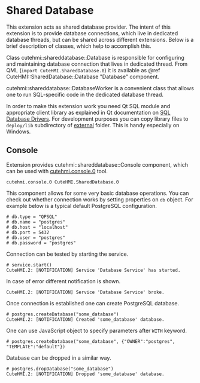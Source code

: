 # Shared Database

This extension acts as shared database provider. The intent of this extension is to provide database connections, which live in
dedicated database threads, but can be shared across different extensions. Below is a brief description of classes, which help to
accomplish this.

Class cutehmi::shareddatabase::Database is responsible for configuring and maintaining database connection that lives in dedicated
thread. From QML (`import CuteHMI.SharedDatabase.0`) it is available as @ref CuteHMI::SharedDatabase::Database "Database" component.

cutehmi::shareddatabase::DatabaseWorker is a convenient class that allows one to run SQL-specific code in the dedicated database
thread.

In order to make this extension work you need Qt SQL module and appropriate client library as explained in Qt documentation on
[SQL Database Drivers](https://doc.qt.io/qt-5/sql-driver.html). For development purposes you can copy library files to `deploy/lib`
subdirectory of [external](../../../external/) folder. This is handy especially on Windows.

## Console

Extension provides cutehmi::shareddatabase::Console component, which can be used with
[cutehmi.console.0](../../../tools/cutehmi.console.0/) tool.
```
cutehmi.console.0 CuteHMI.SharedDatabase.0
```

This component allows for some very basic database operations. You can check out whether connection works by setting properties on
`db` object. For example below is a typical default PostgreSQL configuration.
```
# db.type = "QPSQL"
# db.name = "postgres"
# db.host = "localhost"
# db.port = 5432
# db.user = "postgres"
# db.password = "postgres"
```

Connection can be tested by starting the service.
```
# service.start()
CuteHMI.2: [NOTIFICATION] Service 'Database Service' has started.
```

In case of error different notification is shown.
```
CuteHMI.2: [NOTIFICATION] Service 'Database Service' broke.
```

Once connection is established one can create PostgreSQL database.
```
# postgres.createDatabase("some_database")
CuteHMI.2: [NOTIFICATION] Created 'some_database' database.
```

One can use JavaScript object to specify parameters after `WITH` keyword.
```
# postgres.createDatabase("some_database", {"OWNER":"postgres", "TEMPLATE":"default"})
```

Database can be dropped in a similar way.
```
# postgres.dropDatabase("some_database")
CuteHMI.2: [NOTIFICATION] Dropped 'some_database' database.
```
